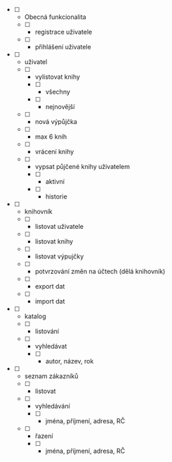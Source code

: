 - [ ] - Obecná funkcionalita
  - [ ] - registrace uživatele
  - [ ] - přihlášení uživatele

- [ ] - uživatel
  - [ ] - vylistovat knihy
    - [ ] - všechny
    - [ ] - nejnovější
  - [ ] - nová výpůjčka
  - [ ] - max 6 knih
  - [ ] - vrácení knihy
  - [ ] - vypsat půjčené knihy uživatelem
    - [ ] - aktivní
    - [ ] - historie
  
- [ ] - knihovník
  - [ ] - listovat uživatele
  - [ ] - listovat knihy
  - [ ] - listovat výpujčky
  - [ ] - potvrzování změn na účtech (dělá knihovník)
  - [ ] - export dat
  - [ ] - import dat

- [ ] - katalog
  - [ ] - listování
  - [ ] - vyhledávat
    - [ ] - autor, název, rok

- [ ] - seznam zákazníků
  - [ ] - listovat
  - [ ] - vyhledávání
    - [ ] - jména, příjmení, adresa, RČ
  - [ ] - řazení
    - [ ] - jména, příjmení, adresa, RČ